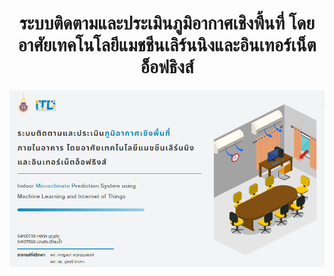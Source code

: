 <h1 align="center">ระบบติดตามและประเมินภูมิอากาศเชิงพื้นที่ โดยอาศัยเทคโนโลยีแมชชีนเลิร์นนิงและอินเทอร์เน็ตอ็อฟธิงส์ </h1>
<p align="center">
        <img src="img/01.png">
    </p>
